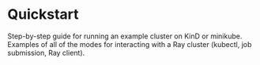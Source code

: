 # Quickstart

Step-by-step guide for running an example cluster on KinD or minikube.
Examples of all of the modes for interacting with a Ray cluster (kubectl, job submission, Ray client).
